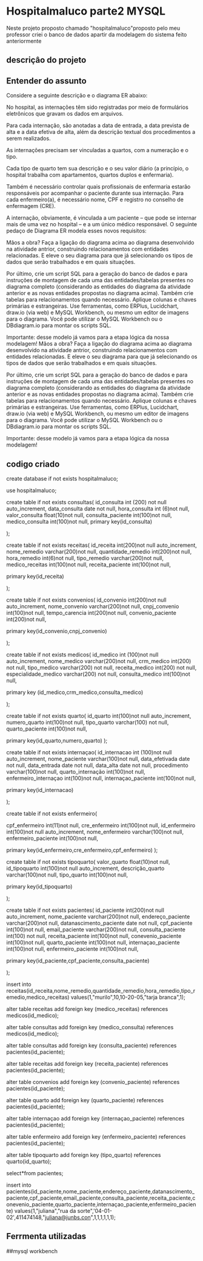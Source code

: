 # Hospitalmaluco parte2 MYSQL
Neste projeto proposto chamado "hospitalmaluco"proposto pelo meu professor criei o banco de dados apartir da modelagem do sistema feito anteriormente

## descriçâo do projeto

## Entender do assunto
Considere a seguinte descrição e o diagrama ER abaixo:

No hospital, as internações têm sido registradas por meio de formulários eletrônicos que gravam os dados em arquivos. 

Para cada internação, são anotadas a data de entrada, a data prevista de alta e a data efetiva de alta, além da descrição textual dos procedimentos a serem realizados. 

As internações precisam ser vinculadas a quartos, com a numeração e o tipo. 

Cada tipo de quarto tem sua descrição e o seu valor diário (a princípio, o hospital trabalha com apartamentos, quartos duplos e enfermaria).

Também é necessário controlar quais profissionais de enfermaria estarão responsáveis por acompanhar o paciente durante sua internação. Para cada enfermeiro(a), é necessário nome, CPF e registro no conselho de enfermagem (CRE).

A internação, obviamente, é vinculada a um paciente – que pode se internar mais de uma vez no hospital – e a um único médico responsável.
O seguinte pedaço de Diagrama ER modela esses novos requisitos:

Mãos a obra?
Faça a ligação do diagrama acima ao diagrama desenvolvido na atividade antrior, construindo relacionamentos com entidades relacionadas. E eleve o seu diagrama para que já selecionando os tipos de dados que serão trabalhados e em quais situações. 

Por último, crie um script SQL para a geração do banco de dados e para instruções de montagem de cada uma das entidades/tabelas presentes no diagrama completo (considerando as entidades do diagrama da atividade anterior e as novas entidades propostas no diagrama acima). Também crie tabelas para relacionamentos quando necessário. Aplique colunas e chaves primárias e estrangeiras.
Use ferramentas, como ERPlus, Lucidchart, draw.io (via web) e MySQL Workbench, ou mesmo um editor de imagens para o diagrama.  Você pode utilizar o MySQL Workbench ou o DBdiagram.io para montar os scripts SQL.

Importante: desse modelo já vamos para a etapa lógica da nossa modelagem!
Mãos a obra?
Faça a ligação do diagrama acima ao diagrama desenvolvido na atividade antrior, construindo relacionamentos com entidades relacionadas. E eleve o seu diagrama para que já selecionando os tipos de dados que serão trabalhados e em quais situações. 

Por último, crie um script SQL para a geração do banco de dados e para instruções de montagem de cada uma das entidades/tabelas presentes no diagrama completo (considerando as entidades do diagrama da atividade anterior e as novas entidades propostas no diagrama acima). Também crie tabelas para relacionamentos quando necessário. Aplique colunas e chaves primárias e estrangeiras.
Use ferramentas, como ERPlus, Lucidchart, draw.io (via web) e MySQL Workbench, ou mesmo um editor de imagens para o diagrama.  Você pode utilizar o MySQL Workbench ou o DBdiagram.io para montar os scripts SQL.

Importante: desse modelo já vamos para a etapa lógica da nossa modelagem!

## codigo criado
create database if not exists hospitalmaluco;

use hospitalmaluco;

create table if not exists consultas(
id_consulta int (200) not null auto_increment,
data_consulta date not null,
hora_consulta int (6)not null,
valor_consulta float(10)not null,
consulta_paciente int(100)not null,
medico_consulta int(100)not null,
primary key(id_consulta)

);

create table if not exists receitas(
id_receita int(200)not null auto_increment,
nome_remedio varchar(200)not null,
quantidade_remedio int(200)not null,
hora_remedio int(6)not null,
tipo_remedio varchar(200)not null,
medico_receitas int(100)not null,
receita_paciente int(100)not null,


primary key(id_receita)

);


create table if not exists convenios(
id_convenio int(200)not null auto_increment,
nome_convenio varchar(200)not null,
cnpj_convenio int(100)not null,
tempo_carencia int(200)not null,
convenio_paciente int(200)not null,

primary key(id_convenio,cnpj_convenio)

);



create table if not exists medicos(
id_medico  int (100)not null auto_increment,
nome_medico varchar(200)not null,
crm_medico  int(200) not null,
tipo_medico varchar(200) not null,
receita_medico int(200) not null,
especialidade_medico varchar(200) not null,
consulta_medico int(100)not null,

primary key (id_medico,crm_medico,consulta_medico)



 

);


create table if not exists quarto(
id_quarto int(100)not null auto_increment,
numero_quarto int(100)not null,
tipo_quarto varchar(100) not null,
quarto_paciente int(100)not null,


primary key(id_quarto,numero_quarto)
);

create table  if not exists  internaçao(
id_internacao int (100)not null auto_increment,
nome_paciente  varchar(100)not null,
data_efetivada date not null,
data_entrada date not null,
data_alta   date not null,
procedimento varchar(100)not null,
quarto_internação int(100)not null,
enfermeiro_internaçao int(100)not null,
internaçao_paciente int(100)not null,

primary key(id_internacao)

);



create table if not exists enfermeiro(

cpf_enfermeiro int(11)not null,
cre_enfermeiro int(100)not null,
id_enfermeiro int(100)not null auto_increment,
nome_enfermeiro varchar(100)not null,
enfermeiro_paciente int(100)not null,

primary key(id_enfermeiro,cre_enfermeiro,cpf_enfermeiro)
);

create table if not exists tipoquarto(
valor_quarto float(10)not null,
id_tipoquarto int(100)not null auto_increment,
descrição_quarto varchar(100)not null,
tipo_quarto int(100)not null,

primary key(id_tipoquarto)

);

create table if not exists pacientes(
id_paciente int(200)not null auto_increment,
nome_paciente varchar(200)not null,
endereço_paciente varchar(200)not null,
datanascimento_paciente date not null,
cpf_paciente int(100)not null,
email_paciente varchar(200)not null,
consulta_paciente int(100) not null,
receita_paciente int(100)not null,
conevenio_paciente int(100)not null,
quarto_paciente int(100)not null,
internaçao_paciente int(100)not null,
enfermeiro_paciente int(100)not null,

primary key(id_paciente,cpf_paciente,consulta_paciente)


);




insert into receitas(id_receita,nome_remedio,quantidade_remedio,hora_remedio,tipo_remedio,medico_receitas)
values(1,"murilo",10,10-20-05,"tarja branca",1);


alter table receitas add foreign key (medico_receitas)
references medicos(id_medico);

alter table consultas add foreign key (medico_consulta)
references medicos(id_medico);

alter table consultas add foreign key (consulta_paciente)
references pacientes(id_paciente);

alter table receitas add foreign key (receita_paciente)
references pacientes(id_paciente);

alter table convenios add foreign key (convenio_paciente)
references pacientes(id_paciente);

alter table quarto add foreign key (quarto_paciente)
references pacientes(id_paciente);

alter table internaçao add foreign key (internaçao_paciente)
references pacientes(id_paciente);

alter table enfermeiro add foreign key (enfermeiro_paciente)
references pacientes(id_paciente);

alter table tipoquarto add foreign key (tipo_quarto)
references quarto(id_quarto);

select*from pacientes;

insert into pacientes(id_paciente,nome_paciente,endereço_paciente,datanascimento_paciente,cpf_paciente,email_paciente,consulta_paciente,receita_paciente,conevenio_paciente,quarto_paciente,internaçao_paciente,enfermeiro_paciente)
values(1,"juliana","rua da sorte",'04-01-02',411474148,"juliana@junbs.con",1,1,1,1,1,1);





## Ferrmenta utilizadas

##mysql workbench

